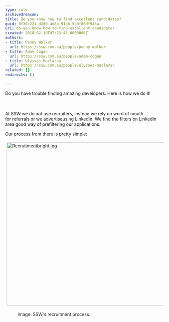 ```yaml
---
type: rule
archivedreason: 
title: Do you know how to find excellent candidates?
guid: 0f39c221-d2d9-4e8b-91b6-5a0f86df946a
uri: do-you-know-how-to-find-excellent-candidates
created: 2018-02-19T07:23:43.0000000Z
authors:
- title: Penny Walker
  url: https://ssw.com.au/people/penny-walker
- title: Adam Cogan
  url: https://ssw.com.au/people/adam-cogan
- title: Ulysses Maclaren
  url: https://ssw.com.au/people/ulysses-maclaren
related: []
redirects: []

---
```



Do you have trouble finding amazing developers. Here is how we do it!<br>
<br><excerpt class='endintro'></excerpt><br>
<p>​​At SSW we do not use recruiters, instead we rely on word of mouth for&#160;referrals or we advertiseusing&#160;LinkedIn. We find the filters on LinkedIn area good way of prefiltering our applications.<br></p><p>Our process from there is pretty simple&#58;<span style="background-color&#58;initial;">​</span></p><dl class="ssw15-rteElement-ImageArea"><img src="/PublishingImages/Recruitmentbright.jpg" alt="Recruitmentbright.jpg" style="margin&#58;5px;width&#58;600px;height&#58;523px;" /></dl><dd class="ssw15-rteElement-FigureNormal">Image&#58; SSW's recruitment process.<br></dd><p><br></p>



